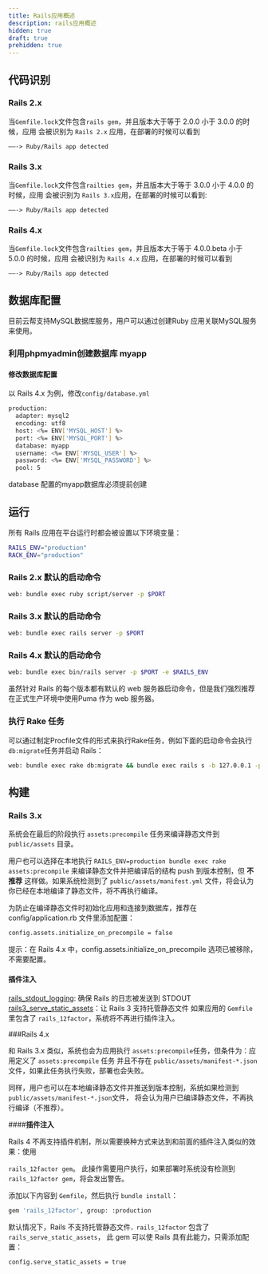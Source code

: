 ```yaml
---
title: Rails应用概述
description: rails应用概述
hidden: true
draft: true
prehidden: true
---
```


## 代码识别

### Rails 2.x

当`Gemfile.lock`文件包含`rails gem`，并且版本大于等于 2.0.0 小于 3.0.0 的时候，应用 会被识别为 `Rails 2.x` 应用，在部署的时候可以看到

```
——-> Ruby/Rails app detected
```

### Rails 3.x

当`Gemfile.lock`文件包含`railties gem`，并且版本大于等于 3.0.0 小于 4.0.0 的时候，应用 会被识别为 `Rails 3.x`应用，在部署的时候可以看到:

```
——-> Ruby/Rails app detected
```

### Rails 4.x

当`Gemfile.lock`文件包含`railties gem`，并且版本大于等于 4.0.0.beta 小于 5.0.0 的时候，应用 会被识别为 `Rails 4.x` 应用，在部署的时候可以看到

```
——-> Ruby/Rails app detected
```

## 数据库配置

目前云帮支持MySQL数据库服务，用户可以通过创建Ruby 应用关联MySQL服务来使用。

### 利用phpmyadmin创建数据库 myapp

#### 修改数据库配置

以 Rails 4.x 为例，修改`config/database.yml`



```bash
production:
  adapter: mysql2
  encoding: utf8
  host: <%= ENV['MYSQL_HOST'] %>
  port: <%= ENV['MYSQL_PORT'] %>
  database: myapp
  username: <%= ENV['MYSQL_USER'] %>
  password: <%= ENV['MYSQL_PASSWORD'] %>
  pool: 5
```



database 配置的myapp数据库必须提前创建



## 运行

所有 Rails 应用在平台运行时都会被设置以下环境变量：



```bash
RAILS_ENV="production"
RACK_ENV="production"
```

### Rails 2.x 默认的启动命令



```bash
web: bundle exec ruby script/server -p $PORT
```

### Rails 3.x 默认的启动命令



```bash
web: bundle exec rails server -p $PORT
```

### Rails 4.x 默认的启动命令



```bash
web: bundle exec bin/rails server -p $PORT -e $RAILS_ENV
```

虽然针对 Rails 的每个版本都有默认的 web 服务器启动命令，但是我们强烈推荐在正式生产环境中使用Puma 作为 web 服务器。


### 执行 Rake 任务

可以通过制定Procfile文件的形式来执行Rake任务，例如下面的启动命令会执行`db:migrate`任务并启动 Rails：



```bash
web: bundle exec rake db:migrate && bundle exec rails s -b 127.0.0.1 -p $PORT
```

## 构建

### Rails 3.x

系统会在最后的阶段执行 `assets:precompile` 任务来编译静态文件到 `public/assets` 目录。

用户也可以选择在本地执行 `RAILS_ENV=production bundle exec rake assets:precompile` 来编译静态文件并把编译后的结构 push 到版本控制，但 **不推荐** 这样做。如果系统检测到了 `public/assets/manifest.yml`
文件，将会认为你已经在本地编译了静态文件，将不再执行编译。

为防止在编译静态文件时初始化应用和连接到数据库，推荐在 config/application.rb 文件里添加配置：



```bash
config.assets.initialize_on_precompile = false
```


提示：在 Rails 4.x 中，config.assets.initialize_on_precompile 选项已被移除，不需要配置。


#### **插件注入**

[rails_stdout_logging](https://github.com/ddollar/rails_log_stdout/blob/master/init.rb): 确保 Rails 的日志被发送到 STDOUT
[rails3_serve_static_assets](https://github.com/pedro/rails3_serve_static_assets)：让 Rails 3 支持托管静态文件
如果应用的 `Gemfile` 里包含了 `rails_12factor`，系统将不再进行插件注入。

###Rails 4.x

和 Rails 3.x 类似，系统也会为应用执行 `assets:precompile`任务，但条件为：应用定义了 `assets:precompile` 任务
并且不存在 `public/assets/manifest-*.json` 文件，如果此任务执行失败，部署也会失败。

同样，用户也可以在本地编译静态文件并推送到版本控制，系统如果检测到 `public/assets/manifest-*.json`文件，
将会认为用户已编译静态文件，不再执行编译（不推荐）。

####**插件注入**

Rails 4 不再支持插件机制，所以需要换种方式来达到和前面的插件注入类似的效果：使用

`rails_12factor gem`。
此操作需要用户执行，如果部署时系统没有检测到 `rails_12factor gem`，将会发出警告。

添加以下内容到 `Gemfile`，然后执行 `bundle install`：



```bash
gem 'rails_12factor', group: :production
```

默认情况下，Rails 不支持托管静态文件`，rails_12factor` 包含了 `rails_serve_static_assets`，
此 gem 可以使 Rails 具有此能力，只需添加配置：



```bash
config.serve_static_assets = true
```